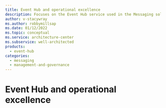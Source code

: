 ```yaml
---
title: Event Hub and operational excellence
description: Focuses on the Event Hub service used in the Messaging solution to provide best-practice, configuration recommendations, and design considerations related to Operational excellence.
author: v-stacywray
ms.author: robbymillsap
ms.date: 01/12/2022
ms.topic: conceptual
ms.service: architecture-center
ms.subservice: well-architected
products:
  - event-hub
categories:
  - messaging
  - management-and-governance
---
```


# Event Hub and operational excellence
